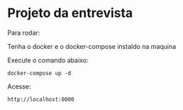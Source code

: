 # Projeto da entrevista

Para rodar:

Tenha o docker e o docker-compose instaldo na maquina

Execute o comando abaixo:

```
docker-compose up -d
```

Acesse:

```
http://localhost:8000
```

